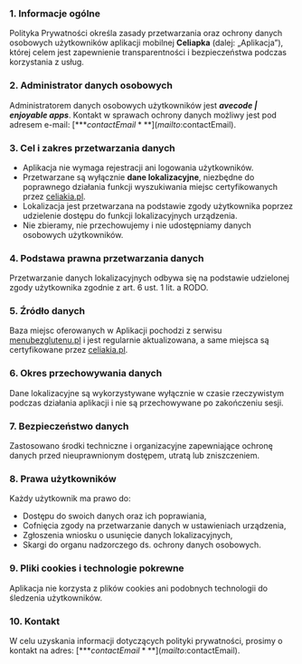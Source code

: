 ### **1. Informacje ogólne**

Polityka Prywatności określa zasady przetwarzania oraz ochrony danych osobowych użytkowników aplikacji mobilnej **Celiapka** (dalej: „Aplikacja”), której celem jest zapewnienie transparentności i bezpieczeństwa podczas korzystania z usług.

### **2. Administrator danych osobowych**

Administratorem danych osobowych użytkowników jest ***avecode | enjoyable apps***. Kontakt w sprawach ochrony danych możliwy jest pod adresem e-mail: [***$contactEmail***](mailto:$contactEmail).

### **3. Cel i zakres przetwarzania danych**

- Aplikacja nie wymaga rejestracji ani logowania użytkowników.
- Przetwarzane są wyłącznie **dane lokalizacyjne**, niezbędne do poprawnego działania funkcji wyszukiwania miejsc certyfikowanych przez [celiakia.pl](https://celiakia.pl).
- Lokalizacja jest przetwarzana na podstawie zgody użytkownika poprzez udzielenie dostępu do funkcji lokalizacyjnych urządzenia.
- Nie zbieramy, nie przechowujemy i nie udostępniamy danych osobowych użytkowników.

### **4. Podstawa prawna przetwarzania danych**

Przetwarzanie danych lokalizacyjnych odbywa się na podstawie udzielonej zgody użytkownika zgodnie z art. 6 ust. 1 lit. a RODO.

### **5. Źródło danych**

Baza miejsc oferowanych w Aplikacji pochodzi z serwisu [menubezglutenu.pl](https://menubezglutenu.pl) i jest regularnie aktualizowana, a same miejsca są certyfikowane przez [celiakia.pl](https://celiakia.pl).

### **6. Okres przechowywania danych**

Dane lokalizacyjne są wykorzystywane wyłącznie w czasie rzeczywistym podczas działania aplikacji i nie są przechowywane po zakończeniu sesji.

### **7. Bezpieczeństwo danych**

Zastosowano środki techniczne i organizacyjne zapewniające ochronę danych przed nieuprawnionym dostępem, utratą lub zniszczeniem.

### **8. Prawa użytkowników**

Każdy użytkownik ma prawo do:
- Dostępu do swoich danych oraz ich poprawiania,
- Cofnięcia zgody na przetwarzanie danych w ustawieniach urządzenia,
- Zgłoszenia wniosku o usunięcie danych lokalizacyjnych,
- Skargi do organu nadzorczego ds. ochrony danych osobowych.

### **9. Pliki cookies i technologie pokrewne**

Aplikacja nie korzysta z plików cookies ani podobnych technologii do śledzenia użytkowników.

### **10. Kontakt**

W celu uzyskania informacji dotyczących polityki prywatności, prosimy o kontakt na adres: [***$contactEmail***](mailto:$contactEmail).
